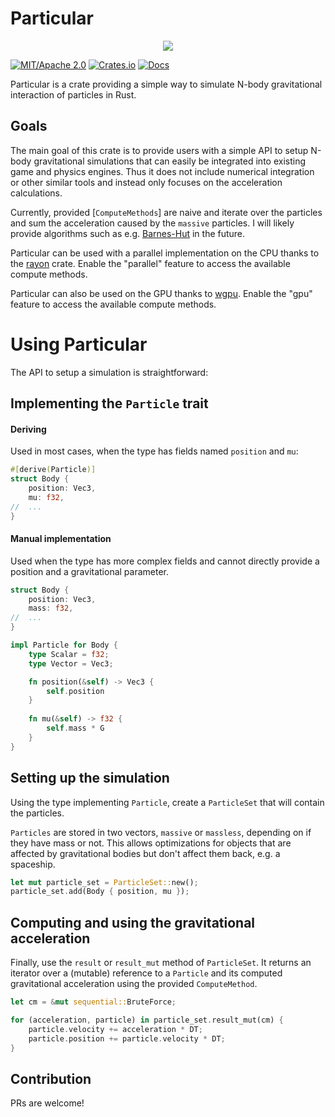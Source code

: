 # Particular

<p align="center">
  <img src="./particular-showcase.gif">
</p>

[![MIT/Apache 2.0](https://img.shields.io/badge/license-MIT%2FApache-blue.svg)](https://github.com/canleskis/particular#license)
[![Crates.io](https://img.shields.io/crates/v/particular)](https://crates.io/crates/particular)
[![Docs](https://docs.rs/particular/badge.svg)](https://docs.rs/particular)

Particular is a crate providing a simple way to simulate N-body gravitational interaction of particles in Rust.

## Goals

The main goal of this crate is to provide users with a simple API to setup N-body gravitational simulations that can easily be integrated into existing game and physics engines.
Thus it does not include numerical integration or other similar tools and instead only focuses on the acceleration calculations.

Currently, provided [`ComputeMethods`] are naive and iterate over the particles and sum the acceleration caused by the `massive` particles.
I will likely provide algorithms such as e.g. [Barnes-Hut](https://en.wikipedia.org/wiki/Barnes%E2%80%93Hut_simulation) in the future.

Particular can be used with a parallel implementation on the CPU thanks to the [rayon](https://github.com/rayon-rs/rayon) crate. Enable the "parallel" feature to access the available compute methods.

Particular can also be used on the GPU thanks to [wgpu](https://github.com/gfx-rs/wgpu). Enable the "gpu" feature to access the available compute methods.

# Using Particular

The API to setup a simulation is straightforward:

## Implementing the `Particle` trait

#### Deriving

Used in most cases, when the type has fields named `position` and `mu`:

```rust
#[derive(Particle)]
struct Body {
    position: Vec3,
    mu: f32,
//  ...
}
```

#### Manual implementation

Used when the type has more complex fields and cannot directly provide a position and a gravitational parameter.

```rust
struct Body {
    position: Vec3,
    mass: f32,
//  ...
}

impl Particle for Body {
    type Scalar = f32;
    type Vector = Vec3;

    fn position(&self) -> Vec3 {
        self.position
    }
    
    fn mu(&self) -> f32 {
        self.mass * G
    }
}
```

## Setting up the simulation

Using the type implementing `Particle`, create a `ParticleSet` that will contain the particles.

`Particles` are stored in two vectors, `massive` or `massless`, depending on if they have mass or not.
This allows optimizations for objects that are affected by gravitational bodies but don't affect them back, e.g. a spaceship.

```rust
let mut particle_set = ParticleSet::new();
particle_set.add(Body { position, mu });
```

## Computing and using the gravitational acceleration

Finally, use the `result` or `result_mut` method of `ParticleSet`.
It returns an iterator over a (mutable) reference to a `Particle` and its computed gravitational acceleration using the provided `ComputeMethod`.

```rust
let cm = &mut sequential::BruteForce;

for (acceleration, particle) in particle_set.result_mut(cm) {
    particle.velocity += acceleration * DT;
    particle.position += particle.velocity * DT;
}
```

## Contribution

PRs are welcome!
